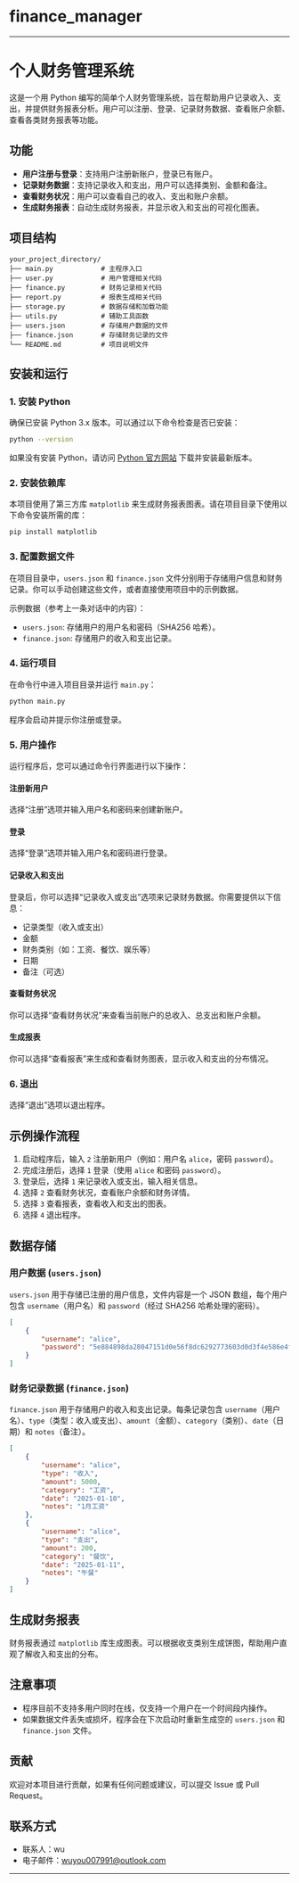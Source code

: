 # finance_manager

---

# 个人财务管理系统

这是一个用 Python 编写的简单个人财务管理系统，旨在帮助用户记录收入、支出，并提供财务报表分析。用户可以注册、登录、记录财务数据、查看账户余额、查看各类财务报表等功能。

## 功能

- **用户注册与登录**：支持用户注册新账户，登录已有账户。
- **记录财务数据**：支持记录收入和支出，用户可以选择类别、金额和备注。
- **查看财务状况**：用户可以查看自己的收入、支出和账户余额。
- **生成财务报表**：自动生成财务报表，并显示收入和支出的可视化图表。

## 项目结构

```
your_project_directory/
├── main.py            # 主程序入口
├── user.py            # 用户管理相关代码
├── finance.py         # 财务记录相关代码
├── report.py          # 报表生成相关代码
├── storage.py         # 数据存储和加载功能
├── utils.py           # 辅助工具函数
├── users.json         # 存储用户数据的文件
├── finance.json       # 存储财务记录的文件
└── README.md          # 项目说明文件
```

## 安装和运行

### 1. 安装 Python

确保已安装 Python 3.x 版本。可以通过以下命令检查是否已安装：

```bash
python --version
```

如果没有安装 Python，请访问 [Python 官方网站](https://www.python.org/downloads/) 下载并安装最新版本。

### 2. 安装依赖库

本项目使用了第三方库 `matplotlib` 来生成财务报表图表。请在项目目录下使用以下命令安装所需的库：

```bash
pip install matplotlib
```

### 3. 配置数据文件

在项目目录中，`users.json` 和 `finance.json` 文件分别用于存储用户信息和财务记录。你可以手动创建这些文件，或者直接使用项目中的示例数据。

示例数据（参考上一条对话中的内容）：

- `users.json`: 存储用户的用户名和密码（SHA256 哈希）。
- `finance.json`: 存储用户的收入和支出记录。

### 4. 运行项目

在命令行中进入项目目录并运行 `main.py`：

```bash
python main.py
```

程序会启动并提示你注册或登录。

### 5. 用户操作

运行程序后，您可以通过命令行界面进行以下操作：

#### 注册新用户

选择“注册”选项并输入用户名和密码来创建新账户。

#### 登录

选择“登录”选项并输入用户名和密码进行登录。

#### 记录收入和支出

登录后，你可以选择“记录收入或支出”选项来记录财务数据。你需要提供以下信息：
- 记录类型（收入或支出）
- 金额
- 财务类别（如：工资、餐饮、娱乐等）
- 日期
- 备注（可选）

#### 查看财务状况

你可以选择“查看财务状况”来查看当前账户的总收入、总支出和账户余额。

#### 生成报表

你可以选择“查看报表”来生成和查看财务图表，显示收入和支出的分布情况。

### 6. 退出

选择“退出”选项以退出程序。

## 示例操作流程

1. 启动程序后，输入 `2` 注册新用户（例如：用户名 `alice`，密码 `password`）。
2. 完成注册后，选择 `1` 登录（使用 `alice` 和密码 `password`）。
3. 登录后，选择 `1` 来记录收入或支出，输入相关信息。
4. 选择 `2` 查看财务状况，查看账户余额和财务详情。
5. 选择 `3` 查看报表，查看收入和支出的图表。
6. 选择 `4` 退出程序。

## 数据存储

### 用户数据 (`users.json`)

`users.json` 用于存储已注册的用户信息，文件内容是一个 JSON 数组，每个用户包含 `username`（用户名）和 `password`（经过 SHA256 哈希处理的密码）。

```json
[
    {
        "username": "alice",
        "password": "5e884898da28047151d0e56f8dc6292773603d0d3f4e586e4f5d9f29b1b5e9e5"
    }
]
```

### 财务记录数据 (`finance.json`)

`finance.json` 用于存储用户的收入和支出记录。每条记录包含 `username`（用户名）、`type`（类型：收入或支出）、`amount`（金额）、`category`（类别）、`date`（日期）和 `notes`（备注）。

```json
[
    {
        "username": "alice",
        "type": "收入",
        "amount": 5000,
        "category": "工资",
        "date": "2025-01-10",
        "notes": "1月工资"
    },
    {
        "username": "alice",
        "type": "支出",
        "amount": 200,
        "category": "餐饮",
        "date": "2025-01-11",
        "notes": "午餐"
    }
]
```

## 生成财务报表

财务报表通过 `matplotlib` 库生成图表。可以根据收支类别生成饼图，帮助用户直观了解收入和支出的分布。

## 注意事项

- 程序目前不支持多用户同时在线，仅支持一个用户在一个时间段内操作。
- 如果数据文件丢失或损坏，程序会在下次启动时重新生成空的 `users.json` 和 `finance.json` 文件。

## 贡献

欢迎对本项目进行贡献，如果有任何问题或建议，可以提交 Issue 或 Pull Request。

## 联系方式

- 联系人：wu
- 电子邮件：wuyou007991@outlook.com

---
